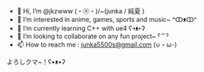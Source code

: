 - 👋 Hi, I’m @jkzwww (・㉨・)/~(junka / 純夏 )
- 👀 I’m interested in anime, games, sports and music~ ^ↀᴥↀ^
- 🌱 I’m currently learning C++ with ue4 ʕ￫ᴥ￩ʔ
- 💞️ I’m looking to collaborate on any fun project~ ˁ˙˟˙ˀ
- 📫 How to reach me : junka5500s@gmail.com (∪・ω･)

よろしクマ~！ʕ•ᴥ•ʔ

<!---
jkzwww/jkzwww is a ✨ special ✨ repository because its `README.md` (this file) appears on your GitHub profile.
You can click the Preview link to take a look at your changes.
--->
